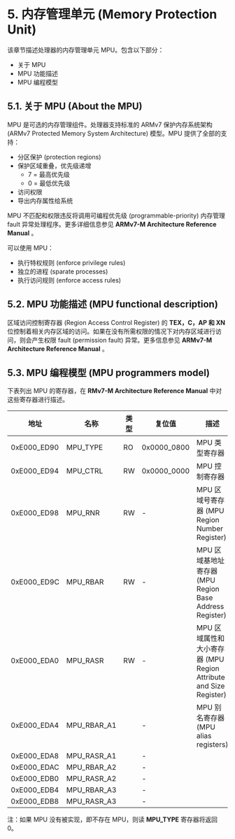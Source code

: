 # 5. 内存管理单元 (Memory Protection Unit)

该章节描述处理器的内存管理单元 MPU。包含以下部分：

- 关于 MPU
- MPU 功能描述
- MPU 编程模型



## 5.1. 关于 MPU (About the MPU)

MPU 是可选的内存管理组件。处理器支持标准的 ARMv7 保护内存系统架构 (ARMv7 Protected Memory System Architecture) 模型。MPU 提供了全部的支持：

- 分区保护 (protection regions)
- 保护区域重叠，优先级递增
  - 7 = 最高优先级
  - 0 = 最低优先级
- 访问权限
- 导出内存属性给系统



MPU 不匹配和权限违反将调用可编程优先级 (programmable-priority) 内存管理 fault 异常处理程序。更多详细信息参见 **ARMv7-M Architecture Reference Manual** 。

可以使用 MPU：

- 执行特权规则 (enforce privilege rules)
- 独立的进程 (sparate processes)
- 执行访问规则 (enforce access rules)



## 5.2. MPU 功能描述 (MPU functional description)

区域访问控制寄存器 (Region Access Control Register) 的 **TEX，C，AP 和 XN** 位控制着相关内存区域的访问。如果在没有所需权限的情况下对内存区域进行访问，则会产生权限 fault (permission fault) 异常。更多信息参见 **ARMv7-M Architecture Reference Manual** 。



## 5.3. MPU 编程模型 (MPU programmers model)

下表列出 MPU 的寄存器，在 **RMv7-M Architecture Reference Manual** 中对这些寄存器进行描述。

| 地址        | 名称        | 类型 | 复位值      | 描述                                                         |
| ----------- | ----------- | ---- | ----------- | ------------------------------------------------------------ |
| 0xE000_ED90 | MPU_TYPE    | RO   | 0x0000_0800 | MPU 类型寄存器                                               |
| 0xE000_ED94 | MPU_CTRL    | RW   | 0x0000_0000 | MPU 控制寄存器                                               |
| 0xE000_ED98 | MPU_RNR     | RW   | -           | MPU 区域号寄存器 (MPU Region Number Register)                |
| 0xE000_ED9C | MPU_RBAR    | RW   | -           | MPU 区域基地址寄存器 (MPU Region Base Address Register)      |
| 0xE000_EDA0 | MPU_RASR    | RW   | -           | MPU 区域属性和大小寄存器 (MPU Region Attribute and Size Register) |
| 0xE000_EDA4 | MPU_RBAR_A1 |      | -           | MPU 别名寄存器 (MPU alias registers)                         |
| 0xE000_EDA8 | MPU_RASR_A1 |      | -           |                                                              |
| 0xE000_EDAC | MPU_RBAR_A2 |      | -           |                                                              |
| 0xE000_EDB0 | MPU_RASR_A2 |      | -           |                                                              |
| 0xE000_EDB4 | MPU_RBAR_A3 |      | -           |                                                              |
| 0xE000_EDB8 | MPU_RASR_A3 |      | -           |                                                              |

注：如果 MPU 没有被实现，即不存在 MPU，则读 **MPU_TYPE** 寄存器将返回 0。